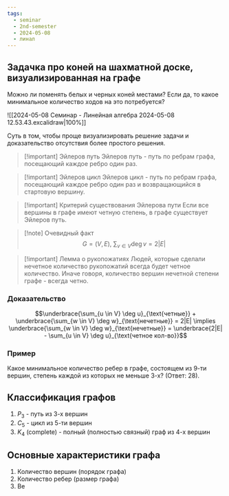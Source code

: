 ```yaml
---
tags:
  - seminar
  - 2nd-semester
  - 2024-05-08
  - линал
---
```


## Задачка про коней на шахматной доске, визуализированная на графе

Можно ли поменять белых и черных коней местами? Если да, то какое минимальное количество ходов на это потребуется?

![[2024-05-08 Семинар - Линейная алгебра 2024-05-08 12.53.43.excalidraw|100%]]

Суть в том, чтобы проще визуализировать решение задачи и доказательство отсутствия более простого решения.

> [!important] Эйлеров путь
> Эйлеров путь - путь по ребрам графа, посещающий каждое ребро один раз.

> [!important] Эйлеров цикл
> Эйлеров цикл - путь по ребрам графа, посещающий каждое ребро один раз и возвращающийся в стартовую вершину.

> [!important] Критерий существования Эйлерова пути
> Если все вершины в графе имеют четную степень, в графе существует Эйлеров путь.

> [!note] Очевидный факт
> $$G = (V,E), \ \sum_{v \in V} \deg v = 2 |E|$$

> [!important] Лемма о рукопожатиях
> Людей, которые сделали нечетное количество рукопожатий всегда будет четное количество. Иначе говоря, количество вершин нечетной степени графе - всегда четно.

### Доказательство

$$\underbrace{\sum_{u \in V} \deg u}_{\text{четные}} + \underbrace{\sum_{w \in V} \deg w}_{\text{нечетные}} = 2|E| \implies \underbrace{\sum_{w \in V} \deg w}_{\text{нечетные}} = \underbrace{2|E| - \sum_{u \in V} \deg u}_{\text{четное кол-во}}$$

### Пример

Какое минимальное количество ребер в графе, состоящем из 9-ти вершин, степень каждой из которых не меньше 3-х? (Ответ: 28).

## Классификация графов

1. $P_{3}$ - путь из 3-х вершин
2. $C_{5}$ - цикл из 5-ти вершин
3. $K_{4}$ (complete) - полный (полностью связный) граф из 4-х вершин

## Основные характеристики графа

1. Количество вершин (порядок графа)
2. Количество ребер (размер графа)
3. Ве